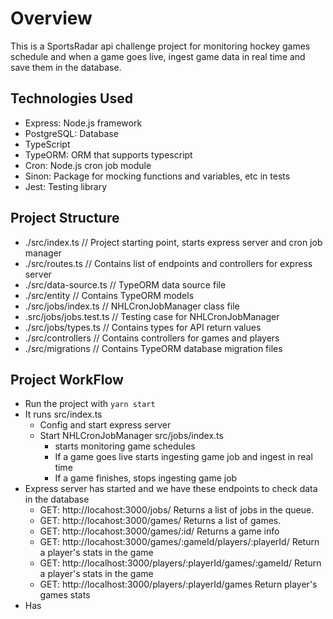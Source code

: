 # Overview

This is a SportsRadar api challenge project for monitoring hockey games schedule and when a game goes live, ingest game data in real time and save them in the database.

## Technologies Used

- Express: Node.js framework
- PostgreSQL: Database
- TypeScript
- TypeORM: ORM that supports typescript
- Cron: Node.js cron job module
- Sinon: Package for mocking functions and variables, etc in tests
- Jest: Testing library

## Project Structure

- ./src/index.ts // Project starting point, starts express server and cron job manager
- ./src/routes.ts // Contains list of endpoints and controllers for express server
- ./src/data-source.ts // TypeORM data source file
- ./src/entity // Contains TypeORM models
- ./src/jobs/index.ts // NHLCronJobManager class file
- .src/jobs/jobs.test.ts // Testing case for NHLCronJobManager
- ./src/jobs/types.ts // Contains types for API return values
- ./src/controllers // Contains controllers for games and players
- ./src/migrations // Contains TypeORM database migration files

## Project WorkFlow

- Run the project with `yarn start`
- It runs src/index.ts
  - Config and start express server
  - Start NHLCronJobManager src/jobs/index.ts
    - starts monitoring game schedules
    - If a game goes live starts ingesting game job and ingest in real time
    - If a game finishes, stops ingesting game job
- Express server has started and we have these endpoints to check data in the database
  - GET: http://locahost:3000/jobs/ Returns a list of jobs in the queue.
  - GET: http://locahost:3000/games/ Returns a list of games.
  - GET: http://locahost:3000/games/:id/ Returns a game info
  - GET: http://locahost:3000/games/:gameId/players/:playerId/ Return a player's stats in the game
  - GET: http://localhost:3000/players/:playerId/games/:gameId/ Return a player's stats in the game
  - GET: http://localhost:3000/players/:playerId/games Return player's games stats
- Has
